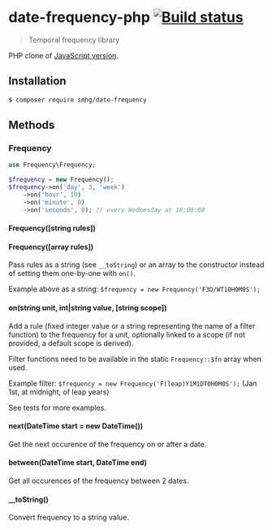 date-frequency-php [![Build status](https://api.travis-ci.org/smhg/date-frequency-php.png)](https://travis-ci.org/smhg/date-frequency-php)
==================

> Temporal frequency library

PHP clone of [JavaScript version](https://github.com/smhg/date-frequency-js).

## Installation
```bash
$ composer require smhg/date-frequency
```

## Methods
### Frequency
```php
use Frequency\Frequency;

$frequency = new Frequency();
$frequency->on('day', 3, 'week')
	->on('hour', 10)
	->on('minute', 0)
	->on('seconds', 0); // every Wednesday at 10:00:00
```

#### Frequency([string rules])
#### Frequency([array rules])
Pass rules as a string (see `__toString`) or an array to the constructor instead of setting them one-by-one with `on()`.

Example above as a string: `$frequency = new Frequency('F3D/WT10H0M0S');`

#### on(string unit, int|string value, [string scope])
Add a rule (fixed integer value or a string representing the name of a filter function) to the frequency for a unit, optionally linked to a scope (if not provided, a default scope is derived).

Filter functions need to be available in the static `Frequency::$fn` array when used.

Example filter: `$frequency = new Frequency('F(leap)Y1M1DT0H0M0S');` (Jan 1st, at midnight, of leap years)

See tests for more examples.

#### next(DateTime start = new DateTime())
Get the next occurence of the frequency on or after a date.

#### between(DateTime start, DateTime end)
Get all occurences of the frequency between 2 dates.

#### __toString()
Convert frequency to a string value.
